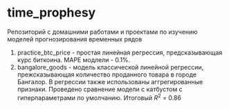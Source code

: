 # time_prophesy
 Репозиторий с домашними работами и проектами по изучению моделей прогнозирования временных рядов
1. practice_btc_price - простая линейная регрессия, предсказывающая курс биткоина. MAPE модлели - 0.1%.
2. bangalore_goods - модель классической линейной регрессии, прежсказывающая количество проданного товара в городе Бангалор. В регрессии также использованы аггрегированные признаки. Проведено сравнение модели с катбустом с гиперпараметрами по умолчанию. Итоговый $R^2$ = 0.86
